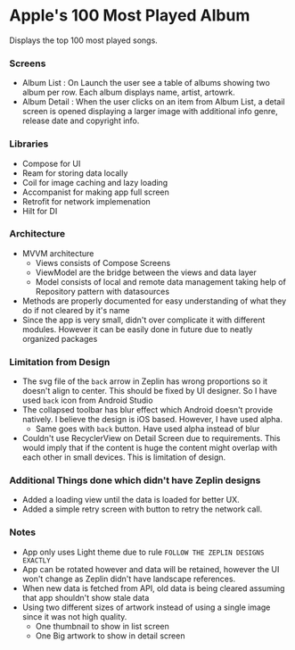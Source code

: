 # Apple's 100 Most Played Album
Displays the top 100 most played songs.

### Screens
- Album List : On Launch the user see a table of albums showing two album per row. Each album displays name, artist, artowrk.
- Album Detail : When the user clicks on an item from Album List, a detail screen is opened displaying a larger image with additional info genre, release date and copyright info.

### Libraries
- Compose for UI
- Ream for storing data locally
- Coil for image caching and lazy loading
- Accompanist for making app full screen
- Retrofit for network implemenation
- Hilt for DI

### Architecture
- MVVM architecture 
  - Views consists of Compose Screens
  - ViewModel are the bridge between the views and data layer
  - Model consists of local and remote data management taking help of Repository pattern with datasources
- Methods are properly documented for easy understanding of what they do if not cleared by it's name
- Since the app is very small, didn't over complicate it with different modules. However it can be easily done in future due to neatly organized packages

### Limitation from Design
- The svg file of the `back` arrow in Zeplin has wrong proportions so it doesn't align to center. This should be fixed by UI designer. So I have used `back` icon from Android Studio
- The collapsed toolbar has blur effect which Android doesn't provide natively. I believe the design is iOS based. However, I have used alpha.
  - Same goes with `back` button. Have used alpha instead of blur
- Couldn't use RecyclerView on Detail Screen due to requirements. This would imply that if the content is huge the content might overlap with each other in small devices. This is limitation of design.

### Additional Things done which didn't have Zeplin designs
- Added a loading view until the data is loaded for better UX.
- Added a simple retry screen with button to retry the network call.

### Notes
- App only uses Light theme due to rule `FOLLOW THE ZEPLIN DESIGNS EXACTLY`
- App can be rotated however and data will be retained, however the UI won't change as Zeplin didn't have landscape references.
- When new data is fetched from API, old data is being cleared assuming that app shouldn't show stale data
- Using two different sizes of artwork instead of using a single image since it was not high quality.
  - One thumbnail to show in list screen
  - One Big artwork to show in detail screen